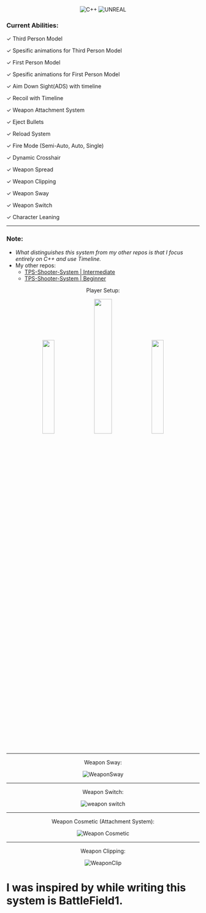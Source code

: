 <div align="center">
  
  ![C++](https://img.shields.io/badge/c++-%2300599C.svg?style=for-the-badge&logo=c%2B%2B&logoColor=white)
  ![UNREAL](https://img.shields.io/badge/unreal-%2320232a.svg?style=for-the-badge&logo=unreal-engine&logoColor=white)
  
</div>

### Current Abilities:
  &check; Third Person Model
  
  &check; Spesific animations for Third Person Model
  
  &check; First Person Model
  
  &check; Spesific animations for First Person Model
  
  &check; Aim Down Sight(ADS) with timeline
  
  &check; Recoil with Timeline
  
  &check; Weapon Attachment System
  
  &check; Eject Bullets
  
  &check; Reload System
  
  &check; Fire Mode (Semi-Auto, Auto, Single)
  
  &check; Dynamic Crosshair
  
  &check; Weapon Spread
  
  &check; Weapon Clipping
  
  &check; Weapon Sway
  
  &check; Weapon Switch

  &check; Character Leaning

---
### Note:
-  _What distinguishes this system from my other repos is that I focus entirely on C++ and use Timeline._
-  My other repos:
    - [TPS-Shooter-System | Intermediate](https://github.com/Helmssyss/TPS-Shooter-System-Alternative)
    - [TPS-Shooter-System | Beginner](https://github.com/Helmssyss/TPS-Shooter-System)

<div align="center">

Player Setup:

 <img src="https://github.com/Helmssyss/FPS-Shooter-System/assets/84701901/1f361b51-29a5-431e-a3c3-ba7feddb9c47" width=25% height=25%>
 <img src="https://github.com/Helmssyss/FPS-Shooter-System/assets/84701901/2d8b6b0a-1a1c-4fdc-8729-04e47fb3a09f" width=30% height=30%>
 <img src="https://github.com/Helmssyss/FPS-Shooter-System/assets/84701901/c1f0ef56-4ae3-4229-86da-94193f61bd83" width=25% height=25%>

---
Weapon Sway:

![WeaponSway](https://github.com/Helmssyss/FPTP-Shooter-System/assets/84701901/64eac934-d455-4cea-a6a0-b6b5ab1fe439)

---
Weapon Switch:

![weapon switch](https://github.com/Helmssyss/FPTP-Shooter-System/assets/84701901/e7e4c18b-5b4a-4565-aa2d-5a9c2bf3ff58)

---
Weapon Cosmetic (Attachment System):

![Weapon Cosmetic](https://github.com/Helmssyss/FPS-Shooter-System/assets/84701901/a95c4493-69fa-4d37-8b7c-faac8a89b159)

---
Weapon Clipping:

![WeaponClip](https://github.com/Helmssyss/FPTP-Shooter-System/assets/84701901/3dbc44a1-5b8d-42b1-8020-1213356a2540)

</div>

  # I was inspired by while writing this system is BattleField1.
